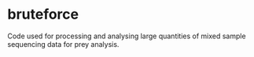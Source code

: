# bruteforce
Code used for processing and analysing large quantities of mixed sample sequencing data for prey analysis. 
